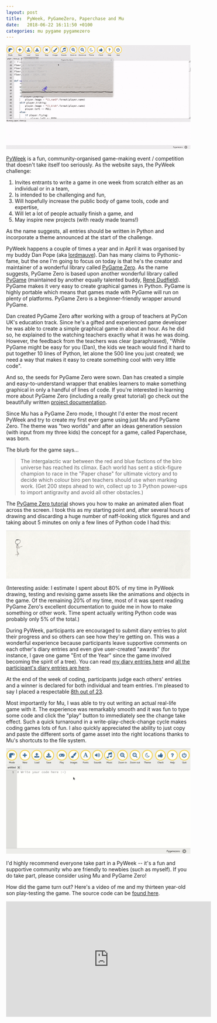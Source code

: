 ```yaml
---
layout: post
title:  PyWeek, PyGameZero, Paperchase and Mu
date:   2018-06-22 16:11:50 +0100
categories: mu pygame pygamezero 
---
```


<img src="/assets/red_v_blue.gif"/>

[PyWeek](https://pyweek.org/) is a fun, community-organised game-making event /
competition that doesn't take itself too seriously. As the website says, the
PyWeek challenge:

1. Invites entrants to write a game in one week from scratch either as an
  individual or in a team,
2. Is intended to be challenging and fun,
3. Will hopefully increase the public body of game tools, code and expertise,
4. Will let a lot of people actually finish a game, and
5. May inspire new projects (with ready made teams!)

As the name suggests, all entries should be written in Python and incorporate a
theme announced at the start of the challenge.

PyWeek happens a couple of times a year and in April it was organised by my
buddy Dan Pope (aka [lordmauve](https://twitter.com/lordmauve)). Dan has many
claims to Pythonic-fame, but the one I'm going to focus on today is that he's
the creator and maintainer of a wonderful library called
[PyGame Zero](https://pygame-zero.readthedocs.io/en/stable/). As the name
suggests, PyGame Zero is based upon another wonderful library called
[PyGame](http://pygame.org/) (maintained by another equally talented buddy,
[René Dudfield](https://github.com/illume)).
PyGame makes it very easy to create graphical games in Python. PyGame is highly
portable which means that games made with PyGame will run on plenty of
platforms. PyGame Zero is a beginner-friendly wrapper around PyGame.

Dan created PyGame Zero after working with a group of teachers at PyCon UK's
education track. Since he's a gifted and experienced game developer he
was able to create a simple graphical game in about an hour. As he did so, he
explained to the watching teachers exactly what it was he was doing. However,
the feedback from the teachers was clear (paraphrased), "While PyGame might be easy for
you (Dan), the kids we teach would find it hard to put together 10 lines of
Python, let alone the 500 line you just created; we need a way that makes
it easy to create something cool with very little code".

And so, the seeds for PyGame Zero were sown. Dan has created a simple and
easy-to-understand wrapper that enables learners to make something graphical
in only a handful of lines of code. If you're interested in learning
more about PyGame Zero (including a really great tutorial) go check out
the beautifully written [project documentation](https://pygame-zero.readthedocs.io/en/stable/).

Since Mu has a PyGame Zero mode, I thought I'd enter the most recent PyWeek and
try to create my first ever game using just Mu and PyGame Zero. The theme was
"two worlds" and after an ideas generation session (with input from my three
kids) the concept for a game, called Paperchase, was born.

The blurb for the game says...

> The intergalactic war between the red and blue factions of the biro universe
> has reached its climax. Each world has sent a stick-figure champion to race
> in the "Paper chase" for ultimate victory and to decide which colour biro
> pen teachers should use when marking work. (Get 200 steps ahead to win,
> collect up to 3 Python power-ups to import antigravity and avoid all other
> obstacles.)

The [PyGame Zero tutorial](https://pygame-zero.readthedocs.io/en/stable/introduction.html)
shows you how to make an animated alien float across
the screen. I took this as my starting point and, after several hours of
drawing and discarding a huge number of naff-looking stick figures and and
taking about 5 minutes on only a few lines of Python code I had this:

<img src="/assets/running_man.gif"/>

(Interesting aside: I estimate I spent about 80% of my time in PyWeek drawing,
testing and revising game assets like the animations and objects in the game.
Of the remaining 20% of my time, most of it was spent reading PyGame Zero's
excellent documentation to guide me in how to make something or other work.
Time spent actually writing Python code was probably only 5% of the total.)

During PyWeek, participants are encouraged to submit diary entries to
plot their progress and so others can see how they're getting on. This was a
wonderful experience because participants leave supportive
comments on each other's diary entries and even give user-created "awards" (for
instance, I gave one game "Ent of the Year" since the game involved becoming
the spirit of a tree). You can read [my diary entries here](https://pyweek.org/e/ntoll/)
and [all the participant's diary entries are here](https://pyweek.org/25/diaries/).

At the end of the week of coding, participants judge each others' entries and
a winner is declared for both individual and team entries. I'm pleased to say
I placed a respectable [8th out of 23](https://pyweek.org/25/ratings/).

Most importantly for Mu, I was able to try out writing an actual real-life
game with it. The experience was remarkably smooth and it was fun to type
some code and click the "play" button to immediately see the change take
effect. Such a quick turnaround in a write-play-check-change cycle makes coding
games lots of fun. I also quickly appreciated the ability to just copy and
paste the different sorts of game asset into the right locations thanks to 
Mu's shortcuts to the file system.

<img src="/assets/mu_add_image.gif"/>

I'd highly recommend everyone take part in a PyWeek -- it's a fun and
supportive community who are friendly to newbies (such as myself). If you do
take part, please consider using Mu and PyGame Zero!

How did the game turn out? Here's a video of me and my thirteen year-old son
play-testing the game. The source code can be
[found here](https://github.com/ntoll/paperchase).


<div class="video-container">
<iframe width="560" height="315" src="https://www.youtube-nocookie.com/embed/z_wGpJubVwI?rel=0" frameborder="0" allow="autoplay; encrypted-media" allowfullscreen></iframe>
</div>
